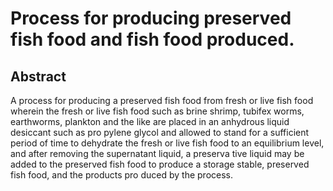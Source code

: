 # Process for producing preserved fish food and fish food produced.

## Abstract
A process for producing a preserved fish food from fresh or live fish food wherein the fresh or live fish food such as brine shrimp, tubifex worms, earthworms, plankton and the like are placed in an anhydrous liquid desiccant such as pro pylene glycol and allowed to stand for a sufficient period of time to dehydrate the fresh or live fish food to an equilibrium level, and after removing the supernatant liquid, a preserva tive liquid may be added to the preserved fish food to produce a storage stable, preserved fish food, and the products pro duced by the process.